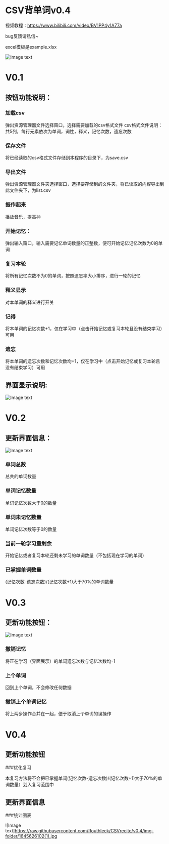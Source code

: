 # CSV背单词v0.4

视频教程：https://www.bilibili.com/video/BV1PP4y1A77a

bug反馈请私信~

excel模板是example.xlsx

![Image text](https://raw.githubusercontent.com/Routhleck/CSVrecite/v0.3/img-folder/image-20220223164934999.png)

# V0.1

## 按钮功能说明：

### 加载csv

弹出资源管理器文件选择窗口，选择需要加载的csv格式文件
csv格式文件说明：共5列，每行元素依次为单词，词性，释义，记忆次数，遗忘次数

### 保存文件

将已经读取的csv格式文件存储到本程序的目录下，为save.csv

### 导出文件

弹出资源管理器文件夹选择窗口，选择要存储到的文件夹，将已读取的内容导出到此文件夹下，为list.csv

### 振作起来

播放音乐，提高神

### 开始记忆：

弹出输入窗口，输入需要记忆单词数量的正整数，便可开始记忆记忆次数为0的单词

### 复习本轮

将所有记忆次数不为0的单词，按照遗忘率大小排序，进行一轮的记忆

### 释义显示

对本单词的释义进行开关

### 记得

将本单词的记忆次数+1，仅在学习中（点击开始记忆或复习本轮且没有结束学习）可用

### 遗忘

将本单词的遗忘次数和记忆次数均+1，仅在学习中（点击开始记忆或复习本轮且没有结束学习）可用

## 界面显示说明:

![Image text](https://raw.githubusercontent.com/Routhleck/CSVrecite/v0.3/img-folder/image-20220223165152022.png)

# V0.2

## 更新界面信息：

![Image text](https://raw.githubusercontent.com/Routhleck/CSVrecite/v0.3/img-folder/image-20220223165629927.png)

### 单词总数 

总共的单词数量

### 单词记忆数量 

单词记忆次数大于0的数量

### 单词未记忆数量 

单词记忆次数等于0的数量

### 当前一轮学习量剩余 

开始记忆或者复习本轮还剩未学习的单词数量（不包括现在学习的单词）

### 已掌握单词数量

(记忆次数-遗忘次数)/(记忆次数+1)大于70%的单词数量 

# V0.3

## 更新功能按钮：

![Image text](https://raw.githubusercontent.com/Routhleck/CSVrecite/v0.3/img-folder/image-20220223165834447.png)

### 撤销记忆

将正在学习（界面展示）的单词遗忘次数与记忆次数均-1

### 上个单词

回到上个单词，不会修改任何数据

### 撤销上个单词记忆

将上两步操作合并在一起，便于取消上个单词的误操作

# V0.4

## 更新功能按钮

###优化复习

本复习方法将不会把已掌握单词(记忆次数-遗忘次数)/(记忆次数+1)大于70%的单词数量）划入复习范围中

## 更新界面信息

###统计图表

![Image text]https://raw.githubusercontent.com/Routhleck/CSVrecite/v0.4/img-folder/1645626102(1).jpg
